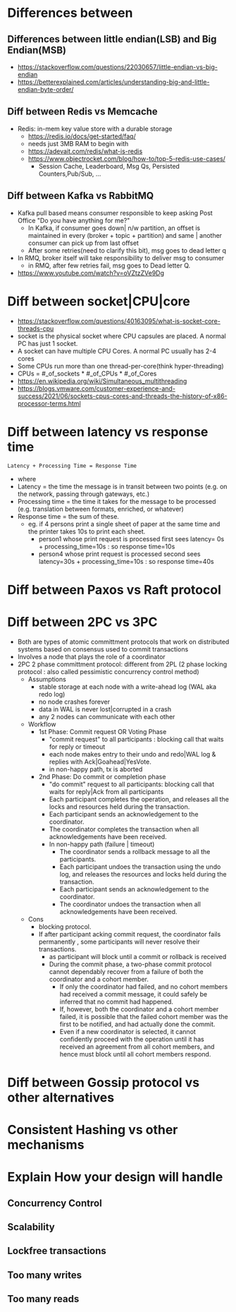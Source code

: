 
# Differences between
## Differences between little endian(LSB) and Big Endian(MSB)
- https://stackoverflow.com/questions/22030657/little-endian-vs-big-endian
- https://betterexplained.com/articles/understanding-big-and-little-endian-byte-order/
## Diff between Redis vs Memcache
- Redis: in-mem key value store with a durable storage
  - https://redis.io/docs/get-started/faq/
  - needs just 3MB RAM to begin with
  - https://adevait.com/redis/what-is-redis
  - https://www.objectrocket.com/blog/how-to/top-5-redis-use-cases/
    - Session Cache, Leaderboard, Msg Qs, Persisted Counters,Pub/Sub, ...  
## Diff between Kafka vs RabbitMQ
- Kafka pull based means consumer responsible to keep asking Post Office "Do you have anything for me?"
  - In Kafka, if consumer goes down| n/w partition, an offset is maintained in every (broker + topic + partition) and same | another consumer can pick up from last offset
  - After some retries(need to clarify this bit), msg goes to dead letter q 
- In RMQ, broker itself will take responsibility to deliver msg to consumer
  - in RMQ, after few retries fail, msg goes to Dead letter Q.
- https://www.youtube.com/watch?v=oVZtzZVe9Dg
# Diff between socket|CPU|core
- https://stackoverflow.com/questions/40163095/what-is-socket-core-threads-cpu
- socket is the physical socket where CPU capsules are placed. A normal PC has just 1 socket.
- A socket can have multiple CPU Cores. A normal PC usually has 2-4 cores
- Some CPUs run more than one thread-per-core(think hyper-threading)
- CPUs = #_of_sockets * #_of_CPUs * #_of_Cores
- https://en.wikipedia.org/wiki/Simultaneous_multithreading
- https://blogs.vmware.com/customer-experience-and-success/2021/06/sockets-cpus-cores-and-threads-the-history-of-x86-processor-terms.html


# Diff between latency vs response time
`Latency + Processing Time = Response Time`
- where
- Latency = the time the message is in transit between two points (e.g. on the network, passing through gateways, etc.)
- Processing time = the time it takes for the message to be processed (e.g. translation between formats, enriched, or whatever)
- Response time = the sum of these.
  - eg. if 4 persons print a single sheet of paper at the same time and the printer takes 10s to print each sheet.
    - person1 whose print request is processed first  sees latency= 0s + processing_time=10s : so response time=10s
    - person4 whose print request is processed second sees latency=30s + processing_time=10s : so response time=40s

# Diff between Paxos vs Raft protocol

# Diff between 2PC vs 3PC
- Both are types of atomic committment protocols that work on distributed systems based on consensus used to commit transactions
- Involves a node that plays the role of a coordinator
- 2PC 2 phase committment protocol: different from 2PL (2 phase locking protocol : also called pessimistic concurrency control method)
  - Assumptions
    - stable storage at each node with a write-ahead log (WAL aka redo log) 
    - no node crashes forever
    - data in WAL is never lost|corrupted in a crash
    - any 2 nodes can communicate with each other
  - Workflow
    - 1st Phase: Commit request OR Voting Phase
      - "commit request" to all participants : blocking call that waits for reply or timeout
      - each node makes entry to their undo and redo|WAL log & replies with Ack|Goahead|YesVote.
      - in non-happy path, tx is aborted  
    - 2nd Phase: Do commit or completion phase
      - "do commit" request to all participants: blocking call that waits for reply|Ack from all participants
      - Each participant completes the operation, and releases all the locks and resources held during the transaction.
      - Each participant sends an acknowledgement to the coordinator.
      - The coordinator completes the transaction when all acknowledgements have been received.
      - In non-happy path (failure | timeout)
        - The coordinator sends a rollback message to all the participants.
        - Each participant undoes the transaction using the undo log, and releases the resources and locks held during the transaction.
        - Each participant sends an acknowledgement to the coordinator.
        - The coordinator undoes the transaction when all acknowledgements have been received. 
  - Cons
    - blocking protocol.
    - If after participant acking commit request, the coordinator fails permanently , some participants will never resolve their transactions.
      -  as participant will block until a commit or rollback is received
      - During the commit phase, a two-phase commit protocol cannot dependably recover from a failure of both the coordinator and a cohort member.
        -  If only the coordinator had failed, and no cohort members had received a commit message, it could safely be inferred that no commit had happened.
        -  If, however, both the coordinator and a cohort member failed, it is possible that the failed cohort member was the first to be notified, and had actually done the commit.
        -  Even if a new coordinator is selected, it cannot confidently proceed with the operation until it has received an agreement from all cohort members, and hence must block until all cohort members respond.
       
          
# Diff between Gossip protocol vs other alternatives

# Consistent Hashing vs other mechanisms
# Explain How your design will handle
## Concurrency Control
## Scalability
## Lockfree transactions
## Too many writes
## Too many reads

      
